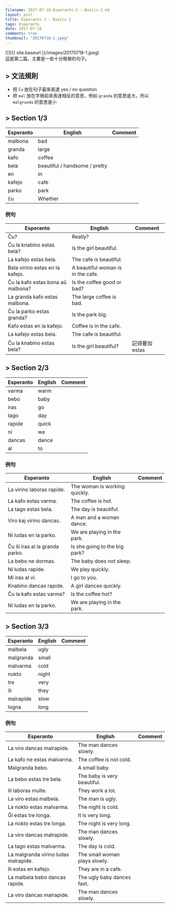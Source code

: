 ```yaml
---
filename: 2017-07-18-Esperanto-2---Basics-2.md
layout: post
title: Esperanto 2 - Basics 2
tags: Esperanto
date: 2017-07-18
comments: true
thumbnail: "20170718-1.jpeg"
---
```


![]({{ site.baseurl }}/images/20170718-1.jpeg)  
這是第二篇。主要是一些十分簡單的句子。

## > 文法規則
* 把 `Ĉu` 放在句子最來表達 yes / no question
* 把 `mal` 放在字根前來表達相反的意思，例如 `granda` 的意思是大，所以 `malgranda` 的意思是小

## > Section 1/3

|Esperanto|English|Comment|
|---|---|---|
|malbona|bad||
|granda|large||
|kafo|coffee||
|bela|beautiful / handsome / pretty||
|en|in||
|kafejo|cafe||
|parko|park||
|ĉu|Whether||

### 例句

|Esperanto|English|Comment|
|---|---|---|
|Ĉu?|Really?||
|Ĉu la knabino estas bela?|Is the girl beautiful.||
|La kafejo estas bela.|The cafe is beautiful.||
|Bela virino estas en la kafejo.|A beautiful woman is in the cafe.||
|Ĉu la kafo estas bona aŭ malbona?|Is the coffee good or bad?||
|La granda kafo estas malbona.|The large coffee is bad.||
|Ĉu la parko estas granda?|Is the park big.||
|Kafo estas en la kafejo.|Coffee is in the cafe.||
|La kafejo estas bela.|The cafe is beautiful.||
|Ĉu la knabino estas bela?|Is the girl beautiful?|記得要加 estas|

## > Section 2/3

|Esperanto|English|Comment|
|---|---|---|
|varma|warm||
|bebo|baby||
|iras|go||
|tago|day||
|rapide|quick||
|ni|we||
|dancas|dance||
|al|to||

### 例句

|Esperanto|English|Comment|
|---|---|---|
|La virino laboras rapide.|The woman is working quickly.||
|La kafo estas varma.|The coffee is hot.||
|La tago estas bela.|The day is beautiful.||
|Viro kaj virino dancas.|A man and a woman dance.||
|Ni ludas en la parko.|We are playing in the park.||
|Ĉu ŝi iras al la granda parko.|Is she going to the big park?||
|La bebo ne dormas.|The baby does not sleep.||
|Ni ludas rapide.|We play quickly.||
|Mi iras al vi.|I go to you.||
|Knabino dancas rapide.|A girl dances quickly.||
|Ĉu la kafo estas varma?|Is the coffee hot?||
|Ni ludas en la parko.|We are playing in the park.||

## > Section 3/3

|Esperanto|English|Comment|
|---|---|---|
|malbela|ugly||
|malgranda|small||
|malvarma|cold||
|nokto|night||
|tre|very||
|ili|they||
|malrapide|slow||
|logna|long||

### 例句

|Esperanto|English|Comment|
|---|---|---|
|La viro dancas malrapide.|The man dances slowly.||
|La kafo ne estas malvarma.|The coffee is not cold.||
|Malgranda bebo.|A small baby.||
|La bebo estas tre bela.|The baby is very beautiful.||
|Ili laboras multe.|They work a lot.||
|La viro estas malbela.|The man is ugly.||
|La nokto estas malvarma.|The night is cold.||
|Ĝi estas tre longa.|It is very long.||
|La nokto estas tre longa.|The night is very long.||
|La viro dancas malrapide.|The man dances slowly.||
|La tago estas malvarma.|The day is cold.||
|La malgranda virino ludas malrapide.|The small woman plays slowly.||
|Ili estas en kafejo.|They are in a cafe.||
|La malbela bebo dancas rapide.|The ugly baby dances fast.||
|La viro dancas malrapide.|The man dances slowly.||

